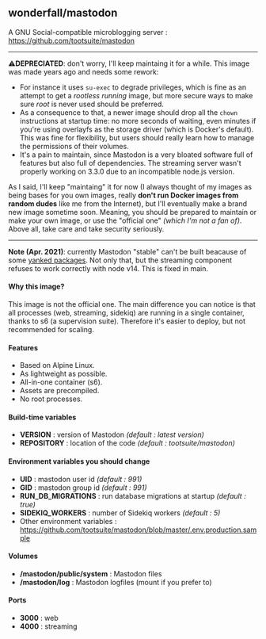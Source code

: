 ## wonderfall/mastodon

A GNU Social-compatible microblogging server : https://github.com/tootsuite/mastodon

___

⚠️**DEPRECIATED**: don't worry, I'll keep maintaing it for a while. This image was made years ago and needs some rework:
- For instance it uses `su-exec` to degrade privileges, which is fine as an attempt to get a *rootless running* image, but more secure ways to make sure *root* is never used should be preferred.
- As a consequence to that, a newer image should drop all the `chown` instructions at startup time: no more seconds of waiting, even minutes if you're using overlayfs as the storage driver (which is Docker's default). This was fine for flexibility, but users should really learn how to manage the permissions of their volumes.
- It's a pain to maintain, since Mastodon is a very bloated software full of features but also full of dependencies. The streaming server wasn't properly working on 3.3.0 due to an incompatible node.js version.

As I said, I'll keep "maintaing" it for now (I always thought of my images as being bases for you own images, really __don't run Docker images from random dudes__ like me from the Internet), but I'll eventually make a brand new image sometime soon. Meaning, you should be prepared to maintain or make your own image, or use the "official one" *(which I'm not a fan of)*. Above all, take care and take security seriously.

___

**Note (Apr. 2021)**: currently Mastodon "stable" can't be built beacause of some [yanked packages](https://github.com/tootsuite/mastodon/issues/15986). Not only that, but the streaming component refuses to work correctly with node v14. This is fixed in main.

#### Why this image?
This image is not the official one. The main difference you can notice is that all processes (web, streaming, sidekiq) are running in a single container, thanks to s6 (a supervision suite). Therefore it's easier to deploy, but not recommended for scaling.

#### Features
- Based on Alpine Linux.
- As lightweight as possible.
- All-in-one container (s6).
- Assets are precompiled.
- No root processes.

#### Build-time variables
- **VERSION** : version of Mastodon *(default : latest version)*
- **REPOSITORY** : location of the code *(default : tootsuite/mastodon)*

#### Environment variables you should change
- **UID** : mastodon user id *(default : 991)*
- **GID** : mastodon group id *(default : 991)*
- **RUN_DB_MIGRATIONS** : run database migrations at startup *(default : true)*
- **SIDEKIQ_WORKERS** :  number of Sidekiq workers *(default : 5)*
- Other environment variables : https://github.com/tootsuite/mastodon/blob/master/.env.production.sample

#### Volumes
- **/mastodon/public/system** : Mastodon files
- **/mastodon/log** : Mastodon logfiles (mount if you prefer to)

#### Ports
- **3000** : web
- **4000** : streaming
